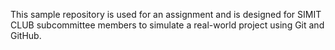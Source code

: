 This sample repository is used for an assignment and is designed for SIMIT CLUB subcommittee members to simulate a real-world project using Git and GitHub.
